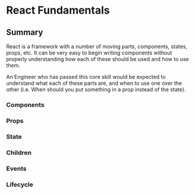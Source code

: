 # React Fundamentals

## Summary

React is a framework with a number of moving parts, components, states, props, etc. It
can be very easy to begin writing components without properly understanding how each of
these should be used and how to use them.

An Engineer who has passed this core skill would be expected to understand what each of these
parts are, and when to use one over the other (i.e. When should you put something in a prop instead
of the state).

### Components
### Props
### State
### Children
### Events
### Lifecycle
